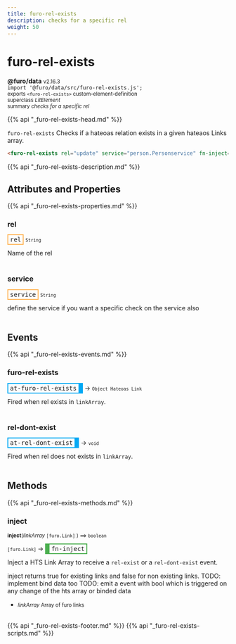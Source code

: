 ```yaml
---
title: furo-rel-exists
description: checks for a specific rel
weight: 50
---
```


# furo-rel-exists
**@furo/data** <small>v2.16.3</small>
<br>`import '@furo/data/src/furo-rel-exists.js';`<small>
<br>exports `<furo-rel-exists>` custom-element-definition
<br>superclass *LitElement*</small>
<br><small>summary *checks for a specific rel*</small>

{{% api "_furo-rel-exists-head.md" %}}

`furo-rel-exists`
Checks if a hateoas relation exists in a given hateaos Links array.

```html
<furo-rel-exists rel="update" service="person.Personservice" fn-inject="--HTS-array"></furo-rel-exists>
```

{{% api "_furo-rel-exists-description.md" %}}


## Attributes and Properties
{{% api "_furo-rel-exists-properties.md" %}}




### **rel**

<span  style="border-width:2px; border-style: solid;border-color:  rgb(255, 182, 91);font-family:monospace; padding:2px 4px;">rel</span>
<small>`String` </small>

Name of the rel
<br><br>

### **service**

<span  style="border-width:2px; border-style: solid;border-color:  rgb(255, 182, 91);font-family:monospace; padding:2px 4px;">service</span>
<small>`String` </small>

define the service if you want a specific check on the service also
<br><br>
## Events
{{% api "_furo-rel-exists-events.md" %}}

### **furo-rel-exists**
<span  style="border-width:2px 10px 2px 2px; border-style: solid;border-color:  rgb(2, 168, 244);font-family:monospace; padding:2px 4px;">at-furo-rel-exists</span>
→ <small>`Object Hateoas Link`</small>

 Fired when rel exists in `linkArray`.
<br><br>
### **rel-dont-exist**
<span  style="border-width:2px 10px 2px 2px; border-style: solid;border-color:  rgb(2, 168, 244);font-family:monospace; padding:2px 4px;">at-rel-dont-exist</span>
→ <small>`void`</small>

 Fired when rel does not exists in `linkArray`.
<br><br>

## Methods
{{% api "_furo-rel-exists-methods.md" %}}


### **inject**
<small>**inject**(*linkArray* `[furo.Link]` ) ⟹ `boolean`</small>

<small>`[furo.Link]` </small> →
<span  style="border-width:2px 2px 2px 10px; border-style: solid;border-color:  rgb(76, 175, 80);font-family:monospace; padding:2px 4px;">fn-inject</span>

Inject a HTS Link Array to receive a `rel-exist` or a `rel-dont-exist` event.

inject returns true for existing links and false for non existing links.
TODO: implement bind data too
TODO: emit a event with bool which is triggered on any change of the hts array or binded data

- <small>*linkArray* Array of furo links</small>
<br><br>






{{% api "_furo-rel-exists-footer.md" %}}
{{% api "_furo-rel-exists-scripts.md" %}}
